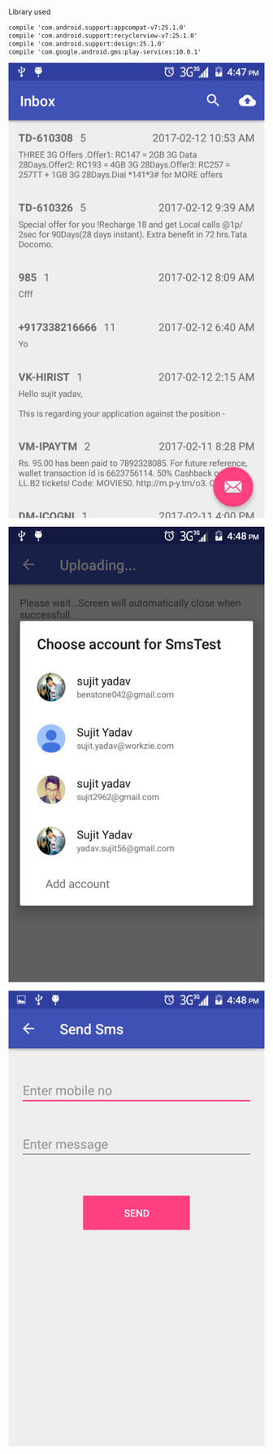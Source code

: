 Library used 

    compile 'com.android.support:appcompat-v7:25.1.0'
    compile 'com.android.support:recyclerview-v7:25.1.0'
    compile 'com.android.support:design:25.1.0'
    compile 'com.google.android.gms:play-services:10.0.1'
    
    
 ![Alt text](https://github.com/benstone042/SmsTest/blob/master/Screenshot_2017-02-12-16-47-50.png)
  
  ![Alt text](https://github.com/benstone042/SmsTest/blob/master/Screenshot_2017-02-12-16-48-08.png)
  
  ![Alt text](https://github.com/benstone042/SmsTest/blob/master/Screenshot_2017-02-12-16-48-17.png)
